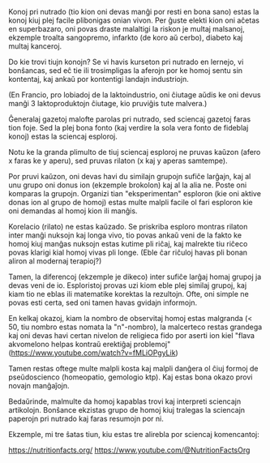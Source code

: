 Konoj pri nutrado (tio kion oni devas manĝi por resti en bona sano) estas la konoj kiuj plej facile plibonigas onian vivon. Per ĝuste elekti kion oni aĉetas en superbazaro, oni povas draste malaltigi la riskon je multaj malsanoj, ekzemple troalta sangopremo, infarkto (de koro aŭ cerbo), diabeto kaj multaj kanceroj.

Do kie trovi tiujn konojn? Se vi havis kurseton pri nutrado en lernejo, vi bonŝancas, sed eĉ tie ili trosimpligas la aferojn por ke homoj sentu sin kontentaj, kaj ankaŭ por kontentigi landajn industriojn.

(En Francio, pro lobiadoj de la laktoindustrio, oni ĉiutage aŭdis ke oni devus manĝi 3 laktoproduktojn ĉiutage, kio pruviĝis tute malvera.)

Ĝeneralaj gazetoj malofte parolas pri nutrado, sed sciencaj gazetoj faras tion foje. Sed la plej bona fonto (kaj verdire la sola vera fonto de fideblaj konoj) estas la sciencaj esploroj.

Notu ke la granda plimulto de tiuj sciencaj esploroj ne pruvas kaŭzon (afero x faras ke y aperu), sed pruvas rilaton (x kaj y aperas samtempe).

Por pruvi kaŭzon, oni devas havi du similajn grupojn sufiĉe larĝajn, kaj al unu grupo oni donus ion (ekzemple brokolon) kaj al la alia ne. Poste oni komparas la grupojn. Organizi tian "eksperimentan" esploron (kie oni aktive donas ion al grupo de homoj) estas multe malpli facile ol fari esploron kie oni demandas al homoj kion ili manĝis.

Korelacio (rilato) ne estas kaŭzado. Se priskriba esploro montras rilaton inter manĝi nuksojn kaj longa vivo, tio povas ankaŭ veni de la fakto ke homoj kiuj manĝas nuksojn estas kutime pli riĉaj, kaj malrekte tiu riĉeco povas klarigi kial homoj vivas pli longe. (Eble ĉar riĉuloj havas pli bonan aliron al modernaj terapioj?)

Tamen, la diferencoj (ekzemple je dikeco) inter sufiĉe larĝaj homaj grupoj ja devas veni de io. Esploristoj provas uzi kiom eble plej similaj grupoj, kaj kiam tio ne eblas ili matematike korektas la rezultojn. Ofte, oni simple ne povas esti certa, sed oni tamen havas gvidajn informojn. 

En kelkaj okazoj, kiam la nombro de observitaj homoj estas malgranda (< 50, tiu nombro estas nomata la "n"-nombro), la malcerteco restas grandega kaj oni devas havi certan nivelon de religieca fido por aserti ion kiel "flava akvomelono helpas kontraŭ erektiĝaj problemoj"
(https://www.youtube.com/watch?v=fMLiOPgyLik)

Tamen restas oftege multe malpli kosta kaj malpli danĝera ol ĉiuj formoj de pseŭdoscienco (homeopatio, gemologio ktp). Kaj estas bona okazo provi novajn manĝaĵojn.

Bedaŭrinde, malmulte da homoj kapablas trovi kaj interpreti sciencajn artikolojn. Bonŝance ekzistas grupo de homoj kiuj tralegas la sciencajn paperojn pri nutrado kaj faras resumojn por ni.

Ekzemple, mi tre ŝatas tiun, kiu estas tre alirebla por sciencaj komencantoj:

https://nutritionfacts.org/
https://www.youtube.com/@NutritionFactsOrg